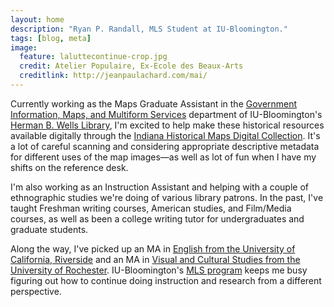 ```yaml
---
layout: home
description: "Ryan P. Randall, MLS Student at IU-Bloomington."
tags: [blog, meta]
image:
  feature: laluttecontinue-crop.jpg
  credit: Atelier Populaire, Ex-Ecole des Beaux-Arts
  creditlink: http://jeanpaulachard.com/mai/
---
```


Currently working as the Maps Graduate Assistant in the [Government Information, Maps, and Multiform Services](http://www.libraries.iub.edu/index.php?pageId=285) department of IU-Bloomington's [Herman B. Wells Library](http://www.libraries.iub.edu/index.php?pageId=89), I'm excited to help make these historical resources available digitally through the [Indiana Historical Maps Digital Collection](http://webapp1.dlib.indiana.edu/images/splash.htm?scope=images/VAC3073). It's a lot of careful scanning and considering appropriate descriptive metadata for different uses of the map images—as well as lot of fun when I have my shifts on the reference desk.  

I'm also working as an Instruction Assistant and helping with a couple of ethnographic studies we're doing of various library patrons. In the past, I've taught Freshman writing courses, American studies, and Film/Media courses, as well as been a college writing tutor for undergraduates and graduate students.   

Along the way, I've picked up an MA in [English from the University of California, Riverside](http://english.ucr.edu/) and an MA in [Visual and Cultural Studies from the University of Rochester](http://www.rochester.edu/college/vcs/). IU-Bloomington's [MLS program](http://ils.indiana.edu/) keeps me busy figuring out how to continue doing instruction and research from a different perspective.  